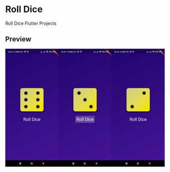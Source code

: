 # Roll Dice

Roll Dice Flutter Projects
## Preview

<div align="center">
<img alt='Preview' src="./public/images/screenshot_readme.jpg" />
</div>